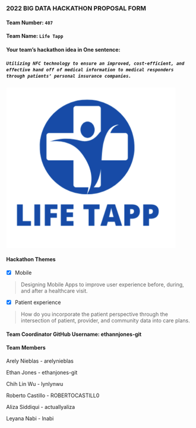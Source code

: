### 2022 BIG DATA HACKATHON PROPOSAL FORM

#### Team Number: `407`  

#### Team Name: `Life Tapp`    
  
#### Your team’s hackathon idea in One sentence:
##### `Utilizing NFC technology to ensure an improved, cost-efficient, and effective hand off of medical information to medical responders through patients’ personal insurance companies.`


![bigdatahackathon4sd](https://github.com/BigDataForSanDiego/team407/blob/main/images/Screen%20Shot%202022-10-08%20at%203.37.49%20PM.png)


#### Hackathon Themes
- [X] Mobile
> Designing Mobile Apps to improve user experience before, during, and after a healthcare visit.
- [X] Patient experience
> How do you incorporate the patient perspective through the intersection of patient, provider, and community data into care plans.

#### Team Coordinator GitHub Username: ethannjones-git

#### Team Members
Arely Nieblas - arelynieblas

Ethan Jones - ethanjones-git

Chih Lin Wu  - lynlynwu

Roberto Castillo - ROBERTOCASTILL0

Aliza Siddiqui - actuallyaliza

Leyana Nabi - lnabi

